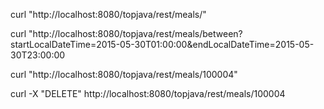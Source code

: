 curl "http://localhost:8080/topjava/rest/meals/"

curl "http://localhost:8080/topjava/rest/meals/between?
startLocalDateTime=2015-05-30T01:00:00&endLocalDateTime=2015-05-30T23:00:00

curl "http://localhost:8080/topjava/rest/meals/100004"

curl -X "DELETE" http://localhost:8080/topjava/rest/meals/100004
